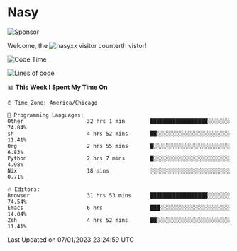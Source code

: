 # Nasy

<!--
<p align="center">
<img height="200" src="https://github-readme-stats.vercel.app/api?username=nasyxx&count_private=true&show_icons=true&theme=dracula&include_all_commits=true"/>
<img height="200" src="https://github-readme-stats.vercel.app/api/top-langs/?username=nasyxx&theme=dracula&hide=html,jupyter+notebook&count_private=true&show_icons=true"/>
</p>

  
----------------
-->

![Sponsor](https://img.shields.io/static/v1.svg?label=Sponsor&message=%E2%9D%A4&logo=GitHub&style=flat&color=pink)
 
Welcome, the ![nasyxx visitor counter](https://count.getloli.com/get/@nasyxx?theme=rule34)th vistor!
 
<!--START_SECTION:waka-->
![Code Time](http://img.shields.io/badge/Code%20Time-3%2C046%20hrs%206%20mins-blue)

![Lines of code](https://img.shields.io/badge/From%20Hello%20World%20I%27ve%20Written-5%20Million%20lines%20of%20code-blue)

📊 **This Week I Spent My Time On** 

```text
⌚︎ Time Zone: America/Chicago

💬 Programming Languages: 
Other                    32 hrs 1 min        ██████████████████░░░░░░░   74.84% 
sh                       4 hrs 52 mins       ██░░░░░░░░░░░░░░░░░░░░░░░   11.41% 
Org                      2 hrs 55 mins       █░░░░░░░░░░░░░░░░░░░░░░░░   6.83% 
Python                   2 hrs 7 mins        █░░░░░░░░░░░░░░░░░░░░░░░░   4.98% 
Nix                      18 mins             ░░░░░░░░░░░░░░░░░░░░░░░░░   0.71%

🔥 Editors: 
Browser                  31 hrs 53 mins      ██████████████████░░░░░░░   74.54% 
Emacs                    6 hrs               ███░░░░░░░░░░░░░░░░░░░░░░   14.04% 
Zsh                      4 hrs 52 mins       ██░░░░░░░░░░░░░░░░░░░░░░░   11.41%

```


 Last Updated on 07/01/2023 23:24:59 UTC
<!--END_SECTION:waka-->

<!-- ![visitors](https://visitor-badge.laobi.icu/badge?page_id=nasyxx.nasyxx) -->

